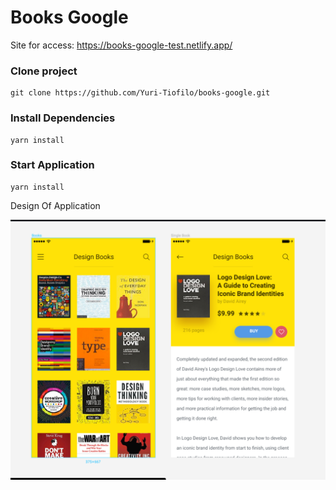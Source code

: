 <h1>Books Google</h1>

Site for access: https://books-google-test.netlify.app/

<h3>Clone project</h3>

````
git clone https://github.com/Yuri-Tiofilo/books-google.git
````

<h3>Install Dependencies</h3>

````
yarn install
````

<h3>Start Application</h3>

````
yarn install
````

Design Of Application

<img src="./images/image-aplication.png" alt="qualquer-um">
